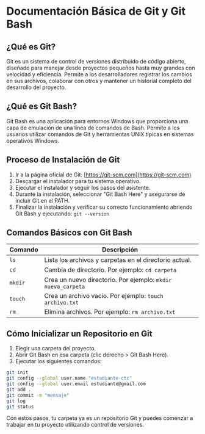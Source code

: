 <!-- PARA EJECUTAR VISUALIZAR LOS SIGUIENTES COMANDOS: CTRL + SHIFT + V  -->
# Documentación Básica de Git y Git Bash

## ¿Qué es Git?
Git es un sistema de control de versiones distribuido de código abierto, diseñado para manejar desde proyectos pequeños hasta muy grandes con velocidad y eficiencia. Permite a los desarrolladores registrar los cambios en sus archivos, colaborar con otros y mantener un historial completo del desarrollo del proyecto.

## ¿Qué es Git Bash?
Git Bash es una aplicación para entornos Windows que proporciona una capa de emulación de una línea de comandos de Bash. Permite a los usuarios utilizar comandos de Git y herramientas UNIX típicas en sistemas operativos Windows.

## Proceso de Instalación de Git
1. Ir a la página oficial de Git: [https://git-scm.com](https://git-scm.com)
2. Descargar el instalador para tu sistema operativo.
3. Ejecutar el instalador y seguir los pasos del asistente.
4. Durante la instalación, seleccionar "Git Bash Here" y asegurarse de incluir Git en el PATH.
5. Finalizar la instalación y verificar su correcto funcionamiento abriendo Git Bash y ejecutando: `git --version`

## Comandos Básicos con Git Bash

| Comando | Descripción |
|--------|-------------|
| `ls` | Lista los archivos y carpetas en el directorio actual. |
| `cd` | Cambia de directorio. Por ejemplo: `cd carpeta` |
| `mkdir` | Crea un nuevo directorio. Por ejemplo: `mkdir nueva_carpeta` |
| `touch` | Crea un archivo vacío. Por ejemplo: `touch archivo.txt` |
| `rm` | Elimina archivos. Por ejemplo: `rm archivo.txt` |

## Cómo Inicializar un Repositorio en Git

1. Elegir una carpeta del proyecto.
2. Abrir Git Bash en esa carpeta (clic derecho > Git Bash Here).
3. Ejecutar los siguientes comandos:

```bash
git init
git config --global user.name "estudiante-ctc"
git config --global user.email estudiante@gmail.com
git add .
git commit -m "mensaje"
git log
git status
```

Con estos pasos, tu carpeta ya es un repositorio Git y puedes comenzar a trabajar en tu proyecto utilizando control de versiones.
